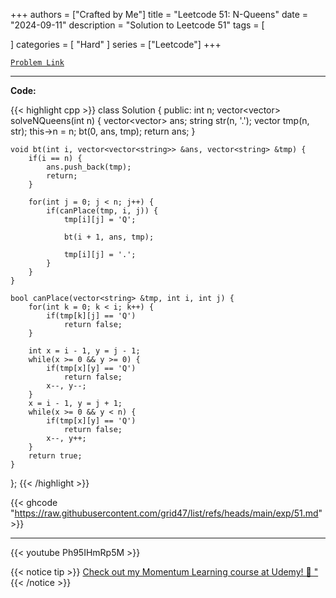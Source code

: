 
+++
authors = ["Crafted by Me"]
title = "Leetcode 51: N-Queens"
date = "2024-09-11"
description = "Solution to Leetcode 51"
tags = [
    
]
categories = [
    "Hard"
]
series = ["Leetcode"]
+++



[`Problem Link`](https://leetcode.com/problems/n-queens/description/)

---

**Code:**

{{< highlight cpp >}}
class Solution {
public:
    int n;
    vector<vector<string>> solveNQueens(int n) {
        vector<vector<string>> ans;
        string str(n, '.');
        vector<string> tmp(n, str);
        this->n = n;
        bt(0, ans, tmp);
        return ans;
    }
    
    void bt(int i, vector<vector<string>> &ans, vector<string> &tmp) {
        if(i == n) {
            ans.push_back(tmp);
            return;
        }
        
        for(int j = 0; j < n; j++) {
            if(canPlace(tmp, i, j)) {
                tmp[i][j] = 'Q';
                
                bt(i + 1, ans, tmp);
                
                tmp[i][j] = '.';
            }
        }
    }
    
    bool canPlace(vector<string> &tmp, int i, int j) {
        for(int k = 0; k < i; k++) {
            if(tmp[k][j] == 'Q')
                return false;
        }
        
        int x = i - 1, y = j - 1;
        while(x >= 0 && y >= 0) {
            if(tmp[x][y] == 'Q')
                return false;
            x--, y--;
        }
        x = i - 1, y = j + 1;
        while(x >= 0 && y < n) {
            if(tmp[x][y] == 'Q')
                return false;
            x--, y++;
        }        
        return true;
    }
};
{{< /highlight >}}

{{< ghcode "https://raw.githubusercontent.com/grid47/list/refs/heads/main/exp/51.md" >}}

---

{{< youtube Ph95IHmRp5M >}}

{{< notice tip >}}
[Check out my Momentum Learning course at Udemy! 🚀 "](https://www.udemy.com/course/blind-75-the-data-structures-and-algorithms-essentials/)
{{< /notice >}}

